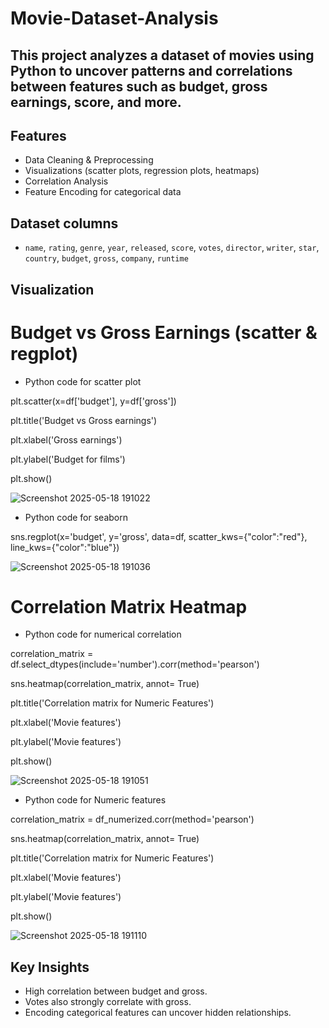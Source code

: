 # Movie-Dataset-Analysis
## This project analyzes a dataset of movies using Python to uncover patterns and correlations between features such as budget, gross earnings, score, and more.
## Features
- Data Cleaning & Preprocessing
- Visualizations (scatter plots, regression plots, heatmaps)
- Correlation Analysis
- Feature Encoding for categorical data
## Dataset columns
- `name`, `rating`, `genre`, `year`, `released`, `score`, `votes`, `director`, `writer`, `star`, `country`, `budget`, `gross`, `company`, `runtime`
## Visualization
# Budget vs Gross Earnings (scatter & regplot)
- Python code for scatter plot
  
plt.scatter(x=df['budget'], y=df['gross'])

plt.title('Budget vs Gross earnings')

plt.xlabel('Gross earnings')

plt.ylabel('Budget for films')

plt.show()

  ![Screenshot 2025-05-18 191022](https://github.com/user-attachments/assets/2d42299b-affd-4312-a955-c73c4123c76b)
 
- Python code  for seaborn

sns.regplot(x='budget', y='gross', data=df, scatter_kws={"color":"red"}, line_kws={"color":"blue"})
  
   ![Screenshot 2025-05-18 191036](https://github.com/user-attachments/assets/ae039fd5-e9ee-4295-9eb6-b284a40fb789)
  
# Correlation Matrix Heatmap

  - Python code for numerical correlation
    
correlation_matrix = df.select_dtypes(include='number').corr(method='pearson')

sns.heatmap(correlation_matrix, annot= True)

plt.title('Correlation matrix for Numeric Features')

plt.xlabel('Movie features')

plt.ylabel('Movie features')

plt.show() 

  ![Screenshot 2025-05-18 191051](https://github.com/user-attachments/assets/79672a3f-8592-4c4c-a5de-b5e6d1df95fe)
  
  - Python code for Numeric features

correlation_matrix = df_numerized.corr(method='pearson')

sns.heatmap(correlation_matrix, annot= True)

plt.title('Correlation matrix for Numeric Features')

plt.xlabel('Movie features')

plt.ylabel('Movie features')

plt.show() 

  ![Screenshot 2025-05-18 191110](https://github.com/user-attachments/assets/1b067b61-5b66-49e0-94fb-e7b2a63bf86d)

## Key Insights
- High correlation between budget and gross.
- Votes also strongly correlate with gross.
- Encoding categorical features can uncover hidden relationships.
